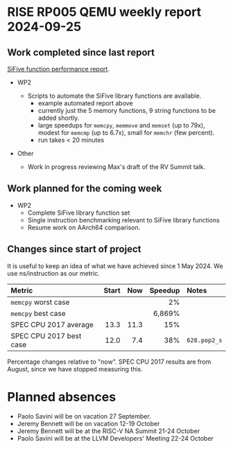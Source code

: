 # RISE RP005 QEMU weekly report 2024-09-25

## Work completed since last report

[SiFive function performance report](https://drive.google.com/file/d/1kr5vCa75Bdy9MtF781KLEplOXlOxbwwL).

- WP2
  - Scripts to automate the SiFive library functions are available.
	- example automated report above
	- currently just the 5 memory functions, 9 string functions to be added
      shortly.
    - large speedups for `memcpy`, `memmove` and `memset` (up to 79x), modest
      for `memcmp` (up to 6.7x), small for `memchr` (few percent).
	- run takes < 20 minutes

- Other
  - Work in progress reviewing Max's draft of the RV Summit talk.

## Work planned for the coming week

- WP2
  - Complete SiFive library function set
  - Single instruction benchmarking relevant to SiFive library functions
  - Resume work on AArch64 comparison.

## Changes since start of project

It is useful to keep an idea of what we have achieved since 1 May 2024. We use ns/instruction as our metric.

| Metric                  | Start |  Now | Speedup | Notes        |
|:------------------------|------:|-----:|--------:|:-------------|
| `memcpy` worst case     |       |      |      2% |              |
| `memcpy` best case      |       |      |  6,869% |              |
| SPEC CPU 2017 average   |  13.3 | 11.3 |     15% |              |
| SPEC CPU 2017 best case |  12.0 |  7.4 |     38% | `628.pop2_s` |

Percentage changes relative to "now".  SPEC CPU 2017 results are from August, since we have stopped measuring this.

# Planned absences

- Paolo Savini will be on vacation 27 September.
- Jeremy Bennett will be on vacation 12-19 October
- Jeremy Bennett will be at the RISC-V NA Summit 21-24 October
- Paolo Savini will be at the LLVM Developers' Meeting 22-24 October

